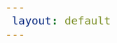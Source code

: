 ```yaml
--- 
 layout: default 
---
```


<style>
/* General font size for all span elements */
span {
    font-size: 25px; 
}
@keyframes fadeIn {
0% { opacity: 0; }
100% { opacity: 1; }
}

#typed-static {
animation: fadeIn ease-in 1s; 
animation-delay: 4s; 
animation-fill-mode: forwards; 
opacity: 0; 
}
</style>

<span id="hello"></span>
<br>
<br>
<span id="summary"></span>
<br>
<br>
<span id="typed-static">I can help you:</span>
<span id="capabilities"></span>
<br>
<br>
<span id="letsgo"></span>

<!-- Load library from the CDN -->
<script src="https://unpkg.com/typed.js@2.1.0/dist/typed.umd.js"></script>

<!-- HELLO NAME TYPED TEXT -->
<script>
var hello = new Typed('#hello', {
    strings: [
    'Hey <strong class="typed-strong" style= "color: black;">Alyson,</strong>'
    ],
    typeSpeed: 30,
    startDelay: 250,
    smartBackspace: false,
    loop: false,
    backDelay: 1000, // Delay period after the text is typed out
    showCursor: false,
    cursorChar: '|', 
    preStringTyped: function(arrayPos, self) {
        if (arrayPos === 0) {
            document.getElementById('typed-static').style.visibility = 'visible';
        }
    },
    onReset: function(self) {
        document.getElementById('typed-static').style.visibility = 'hidden';
    }
});
</script>

<!-- SUMMARY TYPED TEXT -->
<script>
var summary = new Typed('#summary', {
    strings: [
    'You have <strong class="typed-strong"><a href="/Alyson-Gannon/your-vacancies/">17 vacancies</a></strong> across 10 of your 18 properties.',
    ],
    typeSpeed: 30,
    startDelay: 1500,
    smartBackspace: false,
    loop: false,
    backDelay: 1000, // Delay period after the text is typed out
    showCursor: false,
    cursorChar: '|', 
    contentType: 'html', // 
    preStringTyped: function(arrayPos, self) {
        if (arrayPos === 0) {
            document.getElementById('typed-static').style.visibility = 'visible';
        }
    },
    onReset: function(self) {
        document.getElementById('typed-static').style.visibility = 'hidden';
    }
});
</script>

<!-- CAPABILITIES TYPED TEXT -->
<script>
var capabilities = new Typed('#capabilities', {
    strings: [
    '<strong class="typed-strong">find the best tenants</strong>',
    '<strong class="typed-strong">reduce time off market</strong>',
    '<strong class="typed-strong">minimize turnover</strong>', 
    '<strong class="typed-strong">optimize tenant mix</strong>', 
    '<strong class="typed-strong">close deals faster</strong>',
    '<strong class="typed-strong">improve NOI</strong>'
    ],
    typeSpeed: 30,
    backSpeed: 10,
    startDelay: 5000,
    smartBackspace: true,
    loop: true,
    backDelay: 1000, // Delay period after the text is typed out
    showCursor: false,
    cursorChar: '|', 
    preStringTyped: function(arrayPos, self) {
        if (arrayPos === 0) {
            document.getElementById('typed-static').style.visibility = 'visible';
        }
    },
    onReset: function(self) {
        document.getElementById('typed-static').style.visibility = 'hidden';
    }
});
</script>

<!-- CALL TO ACTION -->

<script>
var letsgo = new Typed('#letsgo', {
    strings: [
        '<a href="/Alyson-Gannon/your-vacancies/" class="typed-strong" style="color: gold;" class="arrow-link"><strong>Let\'s get started </strong></a> <a href="/Alyson-Gannon/your-vacancies/" class="arrow-link"> </a>'
    ],
    typeSpeed: 30,
    startDelay: 9000,
    smartBackspace: false,
    loop: false,
    backDelay: 500, // Delay period after the text is typed out
    showCursor: false,
    cursorChar: ' ▶', 
    preStringTyped: function(arrayPos, self) {
        if (arrayPos === 0) {
            document.getElementById('typed-static').style.visibility = 'visible';
        }
    },
    onReset: function(self) {
        document.getElementById('typed-static').style.visibility = 'hidden';
    }
});
</script>

<script src="https://cdnjs.cloudflare.com/ajax/libs/animejs/3.2.1/anime.min.js"></script>

<script>
document.addEventListener("DOMContentLoaded", function() {
    const anim = anime.timeline({
        loop: true,
        direction: 'alternate',
    });

    anim
        .add({
            targets: '.hexagon-container #hexagon path',
            strokeDashoffset: [anime.setDashoffset, 0],
            easing: 'easeInOutQuart',
            duration: 2000,
            delay: function(el, i) { return i * 250 },
        })
        .add({
            targets: '.hexagon-container #hexagon #B',
            duration: 1000,
            opacity: 1,
            easing: 'easeInOutQuart'
        });
});
</script>